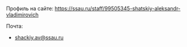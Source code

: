 Профиль на сайте: 
https://ssau.ru/staff/99505345-shatskiy-aleksandr-vladimirovich

Почта:
- shackiy.av@ssau.ru